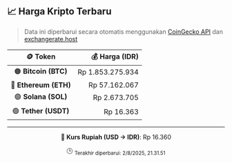 

<!-- HARGA_KRIPTO -->
## 📈 Harga Kripto Terbaru

> Data ini diperbarui secara otomatis menggunakan [CoinGecko API](https://www.coingecko.com/) dan [exchangerate.host](https://exchangerate.host/)

<div align="center">

| 🪙 Token | 💰 Harga (IDR) |
|:------:|---------------:|
| 🟠 **Bitcoin (BTC)**   | Rp 1.853.275.934 |
| 🔵 **Ethereum (ETH)**  | Rp 57.162.067 |
| 🟣 **Solana (SOL)**    | Rp 2.673.705 |
| 🟢 **Tether (USDT)**   | Rp 16.363 |

---

💱 **Kurs Rupiah (USD → IDR)**: Rp 16.360

🕒 <sub>Terakhir diperbarui: 2/8/2025, 21.31.51</sub>

</div>
<!-- /HARGA_KRIPTO -->